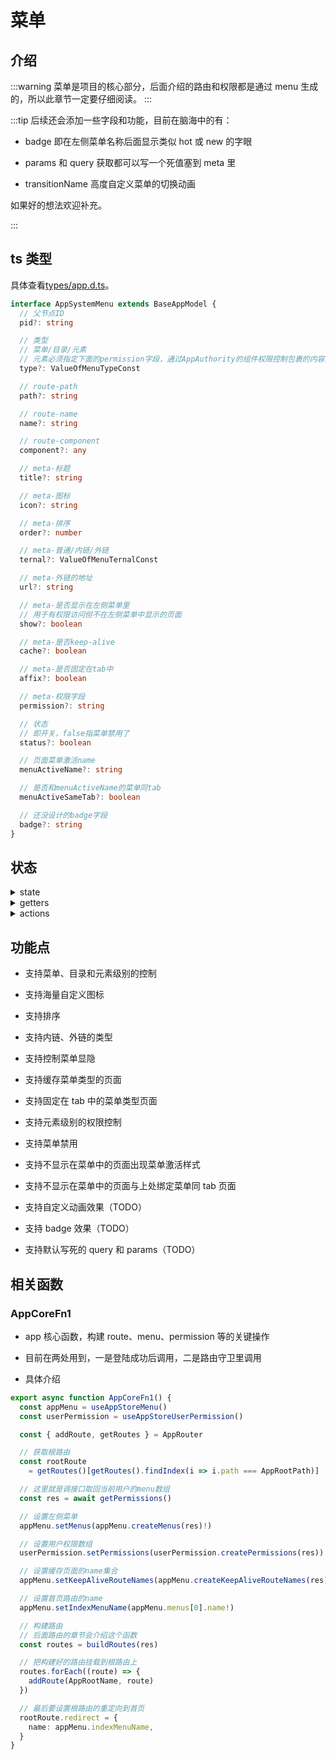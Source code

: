 # 菜单

## 介绍

:::warning
菜单是项目的核心部分，后面介绍的路由和权限都是通过 menu 生成的，所以此章节一定要仔细阅读。
:::

:::tip
后续还会添加一些字段和功能，目前在脑海中的有：

- badge 即在左侧菜单名称后面显示类似 hot 或 new 的字眼

- params 和 query 获取都可以写一个死值塞到 meta 里

- transitionName 高度自定义菜单的切换动画

如果好的想法欢迎补充。

:::

## ts 类型

具体查看[types/app.d.ts](https://github.com/Zhaocl1997/walnut-admin-client/blob/naive-ui/types/app.d.ts)。

```ts
interface AppSystemMenu extends BaseAppModel {
  // 父节点ID
  pid?: string

  // 类型
  // 菜单/目录/元素
  // 元素必须指定下面的permission字段，通过AppAuthority的组件权限控制包裹的内容显隐
  type?: ValueOfMenuTypeConst

  // route-path
  path?: string

  // route-name
  name?: string

  // route-component
  component?: any

  // meta-标题
  title?: string

  // meta-图标
  icon?: string

  // meta-排序
  order?: number

  // meta-普通/内链/外链
  ternal?: ValueOfMenuTernalConst

  // meta-外链的地址
  url?: string

  // meta-是否显示在左侧菜单里
  // 用于有权限访问但不在左侧菜单中显示的页面
  show?: boolean

  // meta-是否keep-alive
  cache?: boolean

  // meta-是否固定在tab中
  affix?: boolean

  // meta-权限字段
  permission?: string

  // 状态
  // 即开关，false指菜单禁用了
  status?: boolean

  // 页面菜单激活name
  menuActiveName?: string

  // 是否和menuActiveName的菜单同tab
  menuActiveSameTab?: boolean

  // 还没设计的badge字段
  badge?: string
}
```

## 状态

<details>
<summary>state</summary>

- `collapse` 菜单折叠状态

- `showAside` 用于适配手机环境

- `menus` 菜单数组，是树状结构数据

- `keepAliveRouteNames` 用于缓存页面，是 name 的一个集合

- `indexMenuName` 本项目不指定首页，会用构建出的菜单树的第一项的 name 作为首页跳转的 name，所以在给角色配置菜单时要注意第一项（即排序在第一位的）的菜单一定要是 type 为`menu`的，否则首页跳转会出现问题

</details>

<details>
<summary>getters</summary>

</details>

<details>
<summary>actions</summary>

- `createRouteByMenu` 根据 menu 对象构建 route 对象

- `createMenus` 根据 menu 数组构建 menu 树状结构

- `clearMenus` 初始化所有菜单的状态

- `createKeepAliveRouteNames` 生成缓存页面的 name 集合

- `goIndex` 跳转首页

</details>

## 功能点

- 支持菜单、目录和元素级别的控制

- 支持海量自定义图标

- 支持排序

- 支持内链、外链的类型

- 支持控制菜单显隐

- 支持缓存菜单类型的页面

- 支持固定在 tab 中的菜单类型页面

- 支持元素级别的权限控制

- 支持菜单禁用

- 支持不显示在菜单中的页面出现菜单激活样式

- 支持不显示在菜单中的页面与上处绑定菜单同 tab 页面

- 支持自定义动画效果（TODO）

- 支持 badge 效果（TODO）

- 支持默认写死的 query 和 params（TODO）

## 相关函数

### AppCoreFn1

- app 核心函数，构建 route、menu、permission 等的关键操作

- 目前在两处用到，一是登陆成功后调用，二是路由守卫里调用

- 具体介绍

```ts
export async function AppCoreFn1() {
  const appMenu = useAppStoreMenu()
  const userPermission = useAppStoreUserPermission()

  const { addRoute, getRoutes } = AppRouter

  // 获取根路由
  const rootRoute
    = getRoutes()[getRoutes().findIndex(i => i.path === AppRootPath)]

  // 这里就是调接口取回当前用户的menu数组
  const res = await getPermissions()

  // 设置左侧菜单
  appMenu.setMenus(appMenu.createMenus(res)!)

  // 设置用户权限数组
  userPermission.setPermissions(userPermission.createPermissions(res))

  // 设置缓存页面的name集合
  appMenu.setKeepAliveRouteNames(appMenu.createKeepAliveRouteNames(res))

  // 设置首页路由的name
  appMenu.setIndexMenuName(appMenu.menus[0].name!)

  // 构建路由
  // 后面路由的章节会介绍这个函数
  const routes = buildRoutes(res)

  // 把构建好的路由挂载到根路由上
  routes.forEach((route) => {
    addRoute(AppRootName, route)
  })

  // 最后要设置根路由的重定向到首页
  rootRoute.redirect = {
    name: appMenu.indexMenuName,
  }
}
```
